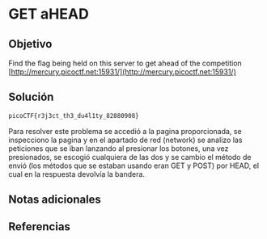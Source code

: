 # GET aHEAD

## Objetivo
Find the flag being held on this server to get ahead of the competition [http://mercury.picoctf.net:15931/](http://mercury.picoctf.net:15931/)

## Solución
```bash
picoCTF{r3j3ct_th3_du4l1ty_82880908}
```
Para resolver este problema se accedió a la pagina proporcionada, se inspecciono la pagina y en el apartado de red (network) se analizo las peticiones que se iban lanzando al presionar los botones, una vez presionados, se escogió cualquiera de las dos y se cambio el método de envió (los métodos que se estaban usando eran GET y POST) por HEAD, el cual en la respuesta devolvía la bandera.



## Notas adicionales


## Referencias